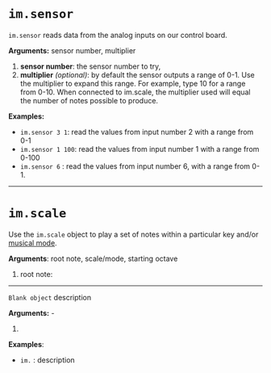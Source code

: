 # `im.sensor`

`im.sensor` reads data from the analog inputs on our control board.

**Arguments:** sensor number, multiplier

1. **sensor number**: the sensor number to try, 
2. **multiplier** *(optional)*: by default the sensor outputs a range of 0-1.  Use the multiplier to expand this range. For example, type 10 for a range from 0-10.  When connected to im.scale, the multiplier used will equal the number of notes possible to produce. 

**Examples:** 

- `im.sensor 3 1`: read the values from input number 2 with a range from 0-1
- `im.sensor 1 100`: read the values from input number 1 with a range from 0-100
- `im.sensor 6` : read the values from input number 6, with a range from 0-1.

____

# `im.scale`

Use the `im.scale` object to play a set of notes within a particular key and/or [musical mode](https://blog.landr.com/music-modes/).

**Arguments**: root note, scale/mode, starting octave

1. root note: 

___

`Blank object` description

**Arguments:** -

1. 

**Examples**:

- `im.` : description